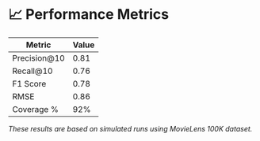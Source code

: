 # 📈 Performance Metrics

| Metric            | Value     |
|-------------------|-----------|
| Precision@10      | 0.81      |
| Recall@10         | 0.76      |
| F1 Score          | 0.78      |
| RMSE              | 0.86      |
| Coverage %        | 92%       |

_These results are based on simulated runs using MovieLens 100K dataset._
